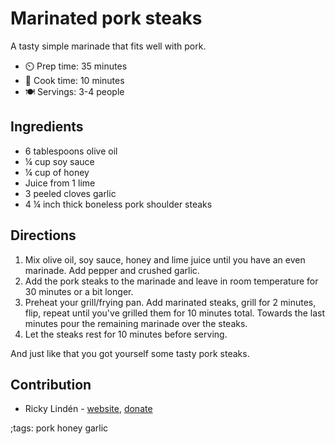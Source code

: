 # Marinated pork steaks 

A tasty simple marinade that fits well with pork.

- ⏲️ Prep time: 35 minutes
- 🍳 Cook time: 10 minutes
- 🍽️ Servings: 3-4 people

## Ingredients

- 6 tablespoons olive oil 
- ¼ cup soy sauce 
- ¼ cup of honey
- Juice from 1 lime
- 3 peeled cloves garlic
- 4 ¼ inch thick boneless pork shoulder steaks

## Directions

1. Mix olive oil, soy sauce, honey and lime juice until you have an even marinade. Add pepper and crushed garlic.
2. Add the pork steaks to the marinade and leave in room temperature for 30 minutes or a bit longer.
3. Preheat your grill/frying pan. Add marinated steaks, grill for 2 minutes, flip, repeat until you've grilled them for 10 minutes total. Towards the last minutes pour the remaining marinade over the steaks.
5. Let the steaks rest for 10 minutes before serving.

And just like that you got yourself some tasty pork steaks.

## Contribution

- Ricky Lindén - [website](https://rickylinden.com), [donate](https://rickylinden.com/donate.html)

;tags: pork honey garlic
